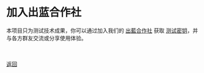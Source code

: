 # 加入出蓝合作社

本项目只为测试技术成果，你可以通过加入我们的 <a href="https://keybase.io/team/outliners">出藍合作社</a> 获取 <a href="https://wgredlong.github.io/testkey.html">测试密钥</a>，并与各方群友交流或分享使用体验。


<br><br><a href="https://wgredlong.github.io/">返回</a>

